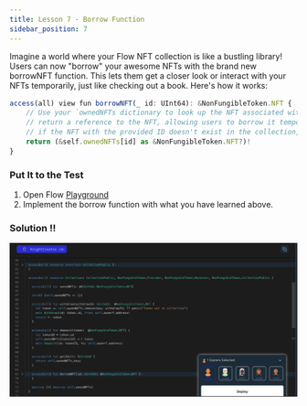 ```yaml
---
title: Lesson 7 - Borrow Function
sidebar_position: 7
---
```


Imagine a world where your Flow NFT collection is like a bustling library! Users can now "borrow" your awesome NFTs with the brand new borrowNFT function. This lets them get a closer look or interact with your NFTs temporarily, just like checking out a book. Here's how it works:

```jsx
access(all) view fun borrowNFT(_ id: UInt64): &NonFungibleToken.NFT {
    // Use your `ownedNFTs dictionary to look up the NFT associated with the provided ID
    // return a reference to the NFT, allowing users to borrow it temporarily
    // if the NFT with the provided ID doesn't exist in the collection, the function returns `nil`.
    return (&self.ownedNFTs[id] as &NonFungibleToken.NFT?)!
}
```

### Put It to the Test

1. Open Flow [Playground](https://play.flow.com/)
2. Implement the borrow function with what you have learned above.

### Solution !!

![Alt text](image-5.png)
